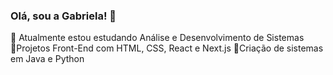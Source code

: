 ### Olá, sou a Gabriela! 👋

🌱 Atualmente estou estudando Análise e Desenvolvimento de Sistemas
<br>
📍Projetos Front-End com HTML, CSS, React e Next.js
📍Criação de sistemas em Java e Python


